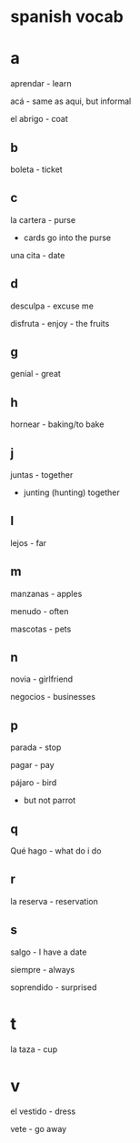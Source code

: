 # spanish vocab

# a

aprendar - learn

acá - same as aqui, but informal

el abrigo - coat

## b

boleta - ticket

## c

la cartera - purse
- cards go into the purse

una cita - date

## d

desculpa - excuse me

disfruta - enjoy - the fruits

## g

genial - great

## h

hornear - baking/to bake

## j

juntas - together
- junting (hunting) together

## l

lejos - far

## m

manzanas - apples

menudo - often

mascotas - pets

## n

novia - girlfriend

negocios - businesses

## p

parada - stop

pagar - pay

pájaro - bird
- but not parrot

## q

Qué hago - what do i do

## r

la reserva - reservation

## s

salgo - I have a date

siempre - always

soprendido - surprised

# t

la taza - cup

# v

el vestido - dress

vete - go away